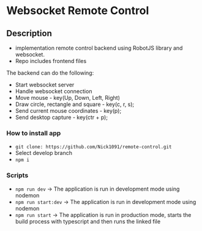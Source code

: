 # Websocket Remote Control
## Description
  - implementation remote control backend using RobotJS library and websocket.
  - Repo includes frontend files

  The backend can do the following:

- Start websocket server
- Handle websocket connection
- Move mouse - key(Up, Down, Left, Right)
- Draw circle, rectangle and square - key(c, r, s);  
- Send current mouse coordinates - key(p);
- Send desktop capture - key(ctr + p);
### How to install app
  - ```git clone: https://github.com/Nick1091/remote-control.git```
  - Select develop branch
  - ```npm i```
### Scripts 
 - ```npm run dev``` -> The application is run in development mode using nodemon
 - ```npm run start:dev``` -> The application is run in development mode using nodemon
 - ```npm run start``` -> The application is run in production mode, starts the build process with typescript and then runs the linked file
